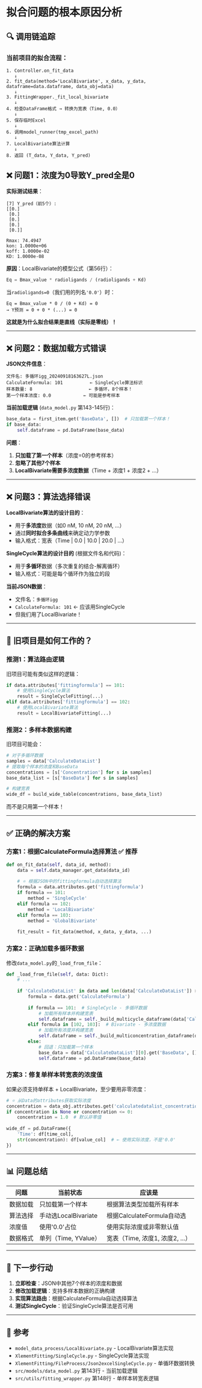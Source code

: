 # 拟合问题的根本原因分析

## 🔍 调用链追踪

### 当前项目的拟合流程：

```
1. Controller.on_fit_data
   ↓
2. fit_data(method='LocalBivariate', x_data, y_data, dataframe=data.dataframe, data_obj=data)
   ↓
3. FittingWrapper._fit_local_bivariate
   ↓
4. 检查DataFrame格式 → 转换为宽表（Time, 0.0）
   ↓
5. 保存临时Excel
   ↓
6. 调用model_runner(tmp_excel_path)
   ↓
7. LocalBivariate算法计算
   ↓
8. 返回 (T_data, Y_data, Y_pred)
```

## ❌ 问题1：浓度为0导致Y_pred全是0

**实际测试结果**：
```
[7] Y_pred（前5个）:
[[0.]
 [0.]
 [0.]
 [0.]
 [0.]]

Rmax: 74.4947
kon: 1.0000e+06
koff: 1.0000e-02
KD: 1.0000e-08
```

**原因**：LocalBivariate的模型公式（第56行）：
```python
Eq = Bmax_value * radioligands / (radioligands + Kd)
```

当`radioligands=0`（我们用的列名`'0.0'`）时：
```
Eq = Bmax_value * 0 / (0 + Kd) = 0
→ Y预测 = 0 + 0 * (...) = 0
```

**这就是为什么拟合结果是直线（实际是零线）！**

---

## ❌ 问题2：数据加载方式错误

**JSON文件信息**：
```
文件名: 多循环igg_20240918163627L.json
CalculateFormula: 101          ← SingleCycle算法标识
样本数量: 8                     ← 多循环，8个样本！
第一个样本浓度: 0.0            ← 可能是参考样本
```

**当前加载逻辑** (`data_model.py` 第143-145行)：
```python
base_data = first_item.get('BaseData', [])  # 只加载第一个样本！
if base_data:
    self.dataframe = pd.DataFrame(base_data)
```

**问题**：
1. **只加载了第一个样本**（浓度=0的参考样本）
2. **忽略了其他7个样本**
3. **LocalBivariate需要多浓度数据**（Time + 浓度1 + 浓度2 + ...）

---

## ❌ 问题3：算法选择错误

**LocalBivariate算法的设计目的**：
- 用于**多浓度**数据（如0 nM, 10 nM, 20 nM, ...）
- 通过**同时拟合多条曲线**来确定动力学参数
- 输入格式：宽表（Time | 0.0 | 10.0 | 20.0 | ...）

**SingleCycle算法的设计目的** (根据文件名和代码)：
- 用于**多循环**数据（多次重复的结合-解离循环）
- 输入格式：可能是每个循环作为独立的段

**当前JSON数据**：
- 文件名：`多循环igg`
- `CalculateFormula: 101` ← 应该用SingleCycle
- 但我们用了LocalBivariate！

---

## 🔑 旧项目是如何工作的？

### 推测1：算法路由逻辑

旧项目可能有类似这样的逻辑：
```python
if data.attributes['fittingformula'] == 101:
    # 使用SingleCycle算法
    result = SingleCycleFitting(...)
elif data.attributes['fittingformula'] == 102:
    # 使用LocalBivariate算法
    result = LocalBivariateFitting(...)
```

### 推测2：多样本数据构建

旧项目可能会：
```python
# 对于多循环数据
samples = data['CalculateDataList']
# 提取每个样本的浓度和BaseData
concentrations = [s['Concentration'] for s in samples]
base_data_list = [s['BaseData'] for s in samples]

# 构建宽表
wide_df = build_wide_table(concentrations, base_data_list)
```

而不是只用第一个样本！

---

## ✅ 正确的解决方案

### 方案1：根据CalculateFormula选择算法 ✅ 推荐

```python
def on_fit_data(self, data_id, method):
    data = self.data_manager.get_data(data_id)
    
    # ⭐ 根据JSON中的fittingformula自动选择算法
    formula = data.attributes.get('fittingformula')
    if formula == 101:
        method = 'SingleCycle'
    elif formula == 102:
        method = 'LocalBivariate'
    elif formula == 103:
        method = 'GlobalBivariate'
    
    fit_result = fit_data(method, x_data, y_data, ...)
```

### 方案2：正确加载多循环数据

修改`data_model.py`的`_load_from_file`：

```python
def _load_from_file(self, data: Dict):
    # ...
    
    if 'CalculateDataList' in data and len(data['CalculateDataList']) > 0:
        formula = data.get('CalculateFormula')
        
        if formula == 101:  # SingleCycle - 多循环数据
            # 加载所有样本并构建宽表
            self.dataframe = self._build_multicycle_dataframe(data['CalculateDataList'])
        elif formula in [102, 103]:  # Bivariate - 多浓度数据
            # 加载所有浓度并构建宽表
            self.dataframe = self._build_multiconcentration_dataframe(data['CalculateDataList'])
        else:
            # 回退：只加载第一个样本
            base_data = data['CalculateDataList'][0].get('BaseData', [])
            self.dataframe = pd.DataFrame(base_data)
```

### 方案3：修复单样本转宽表的浓度值

如果必须支持单样本 + LocalBivariate，至少要用非零浓度：

```python
# ⭐ 从Data的attributes获取实际浓度
concentration = data_obj.attributes.get('calculatedatalist_concentration', 1.0)
if concentration is None or concentration <= 0:
    concentration = 1.0  # 默认非零值
    
wide_df = pd.DataFrame({
    'Time': df[time_col],
    str(concentration): df[value_col]  # ← 使用实际浓度，不是'0.0'
})
```

---

## 📊 问题总结

| 问题 | 当前状态 | 应该是 |
|------|---------|--------|
| 数据加载 | 只加载第一个样本 | 根据算法类型加载所有样本 |
| 算法选择 | 手动选LocalBivariate | 根据CalculateFormula自动选 |
| 浓度值 | 使用'0.0'占位 | 使用实际浓度或非零默认值 |
| 数据格式 | 单列（Time, YValue） | 宽表（Time, 浓度1, 浓度2, ...） |

---

## 🎯 下一步行动

1. **立即检查**：JSON中其他7个样本的浓度和数据
2. **修改加载逻辑**：支持多样本数据的正确构建
3. **实现算法路由**：根据CalculateFormula自动选择算法
4. **测试SingleCycle**：验证SingleCycle算法是否可用

---

## 📝 参考

- `model_data_process/LocalBivariate.py` - LocalBivariate算法实现
- `XlementFitting/SingleCycle.py` - SingleCycle算法实现
- `XlementFitting/FileProcess/Json2excelSingleCycle.py` - 单循环数据转换
- `src/models/data_model.py` 第143行 - 当前加载逻辑
- `src/utils/fitting_wrapper.py` 第148行 - 单样本转宽表逻辑

